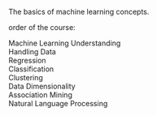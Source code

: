 The basics of machine learning concepts.

order of the course:

Machine Learning Understanding    
Handling Data       
Regression  
Classification	   
Clustering	 
Data Dimensionality	   
Association Mining	    
Natural Language Processing
